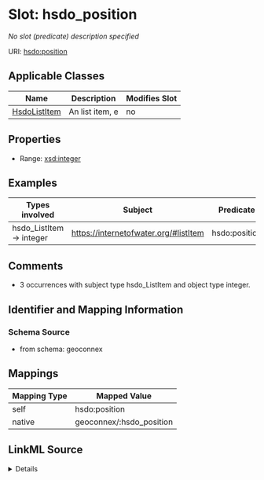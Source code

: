 

# Slot: hsdo_position


_No slot (predicate) description specified_





URI: [hsdo:position](http://schema.org/position)



<!-- no inheritance hierarchy -->





## Applicable Classes

| Name | Description | Modifies Slot |
| --- | --- | --- |
| [HsdoListItem](../classes/HsdoListItem.md) | An list item, e |  no  |







## Properties

* Range: [xsd:integer](xsd:integer)






## Examples

| Types involved | Subject | Predicate | Object |
| --- | --- | --- | --- |
| hsdo_ListItem → integer | https://internetofwater.org/#listItem | hsdo:position | 1 |


## Comments

* 3 occurrences with subject type hsdo_ListItem and object type integer.

## Identifier and Mapping Information







### Schema Source


* from schema: geoconnex




## Mappings

| Mapping Type | Mapped Value |
| ---  | ---  |
| self | hsdo:position |
| native | geoconnex/:hsdo_position |




## LinkML Source

<details>
```yaml
name: hsdo_position
description: No slot (predicate) description specified
comments:
- 3 occurrences with subject type hsdo_ListItem and object type integer.
examples:
- description: hsdo_ListItem → integer
  object:
    example_object: '1'
    example_predicate: hsdo:position
    example_subject: https://internetofwater.org/#listItem
from_schema: geoconnex
rank: 1000
slot_uri: hsdo:position
alias: hsdo_position
domain_of:
- hsdo_ListItem
range: integer

```
</details>